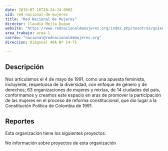 ```yaml
---
date: 2019-07-16T20:24:24.000Z
uid: red-nacional-de-mujeres
title: "Red Nacional de Mujeres"
director: Claudia Mejía Duque
website: "https://www.rednacionaldemujeres.org/index.php/nosotras/quienes-nos-integran"
area_trabajo: area 1
correo: "nacional@rednacionaldemujeres.org"
direccion: Diagonal 40A Nº 14-75

---
```


## Descripción

Nos articulamos el 4 de mayo de 1991, como una apuesta feminista, incluyente, respetuosa de la diversidad, con enfoque de género y de derechos; 63 organizaciones de mujeres y mixtas, de 14 ciudades del país, conformamos y creamos este espacio en aras de promover la participación de las mujeres en el proceso de reforma constitucional, que dio lugar a la Constitución Política de Colombia de 1991. 

## Reportes

Esta organización tiene los siguientes proyectos:

No información sobre proyectos de esta organización
